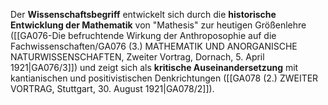 
Der **Wissenschaftsbegriff** entwickelt sich durch die **historische Entwicklung der Mathematik** von "Mathesis" zur heutigen Größenlehre ([[GA076-Die befruchtende Wirkung der Anthroposophie auf die Fachwissenschaften/GA076 (3.) MATHEMATIK UND ANORGANISCHE NATURWISSENSCHAFTEN, Zweiter Vortrag, Dornach, 5. April 1921|GA076/3]]) und zeigt sich als **kritische Auseinandersetzung** mit kantianischen und positivistischen Denkrichtungen ([[GA078 (2.) ZWEITER VORTRAG, Stuttgart, 30. August 1921|GA078/2]]).
